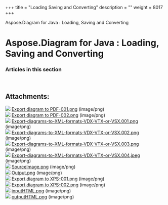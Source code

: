 +++
title = "Loading Saving and Converting" 
description = "" 
weight = 8017 
+++

Aspose.Diagram for Java : Loading, Saving and Converting  

# Aspose.Diagram for Java : Loading, Saving and Converting


### Articles in this section

           

 

## Attachments:

![](https://docs2.aspose.com/diagram/java/images/icons/bullet_blue.gif) [Export diagram to PDF-001.png](https://docs2.aspose.com/diagram/java/attachments/18612716/18808924.png) (image/png)  
![](https://docs2.aspose.com/diagram/java/images/icons/bullet_blue.gif) [Export diagram to PDF-002.png](https://docs2.aspose.com/diagram/java/attachments/18612716/18808925.png) (image/png)  
![](https://docs2.aspose.com/diagram/java/images/icons/bullet_blue.gif) [Export-diagrams-to-XML-formats-VDX-VTX-or-VSX.001.png](https://docs2.aspose.com/diagram/java/attachments/18612716/18808926.png) (image/png)  
![](https://docs2.aspose.com/diagram/java/images/icons/bullet_blue.gif) [Export-diagrams-to-XML-formats-VDX-VTX-or-VSX.002.png](https://docs2.aspose.com/diagram/java/attachments/18612716/18808927.png) (image/png)  
![](https://docs2.aspose.com/diagram/java/images/icons/bullet_blue.gif) [Export-diagrams-to-XML-formats-VDX-VTX-or-VSX.003.png](https://docs2.aspose.com/diagram/java/attachments/18612716/18808936.png) (image/png)  
![](https://docs2.aspose.com/diagram/java/images/icons/bullet_blue.gif) [Export-diagrams-to-XML-formats-VDX-VTX-or-VSX.004.jpeg](https://docs2.aspose.com/diagram/java/attachments/18612716/18808937.jpeg) (image/png)  
![](https://docs2.aspose.com/diagram/java/images/icons/bullet_blue.gif) [SourceImage.png](https://docs2.aspose.com/diagram/java/attachments/18612716/18808938.png) (image/png)  
![](https://docs2.aspose.com/diagram/java/images/icons/bullet_blue.gif) [Output.png](https://docs2.aspose.com/diagram/java/attachments/18612716/18808939.png) (image/png)  
![](https://docs2.aspose.com/diagram/java/images/icons/bullet_blue.gif) [Export diagram to XPS-001.png](https://docs2.aspose.com/diagram/java/attachments/18612716/18808932.png) (image/png)  
![](https://docs2.aspose.com/diagram/java/images/icons/bullet_blue.gif) [Export diagram to XPS-002.png](https://docs2.aspose.com/diagram/java/attachments/18612716/18808933.png) (image/png)  
![](https://docs2.aspose.com/diagram/java/images/icons/bullet_blue.gif) [inputHTML.png](https://docs2.aspose.com/diagram/java/attachments/18612716/18808934.png) (image/png)  
![](https://docs2.aspose.com/diagram/java/images/icons/bullet_blue.gif) [outputHTML.png](https://docs2.aspose.com/diagram/java/attachments/18612716/18808935.png) (image/png)  

